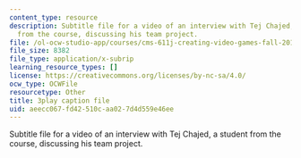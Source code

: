 ```yaml
---
content_type: resource
description: Subtitle file for a video of an interview with Tej Chajed, a student
  from the course, discussing his team project.
file: /ol-ocw-studio-app/courses/cms-611j-creating-video-games-fall-2014/aeecc067fd42510caa027d4d559e46ee_bgMZSJ2rfNc.vtt
file_size: 8382
file_type: application/x-subrip
learning_resource_types: []
license: https://creativecommons.org/licenses/by-nc-sa/4.0/
ocw_type: OCWFile
resourcetype: Other
title: 3play caption file
uid: aeecc067-fd42-510c-aa02-7d4d559e46ee
---
```

Subtitle file for a video of an interview with Tej Chajed, a student from the course, discussing his team project.